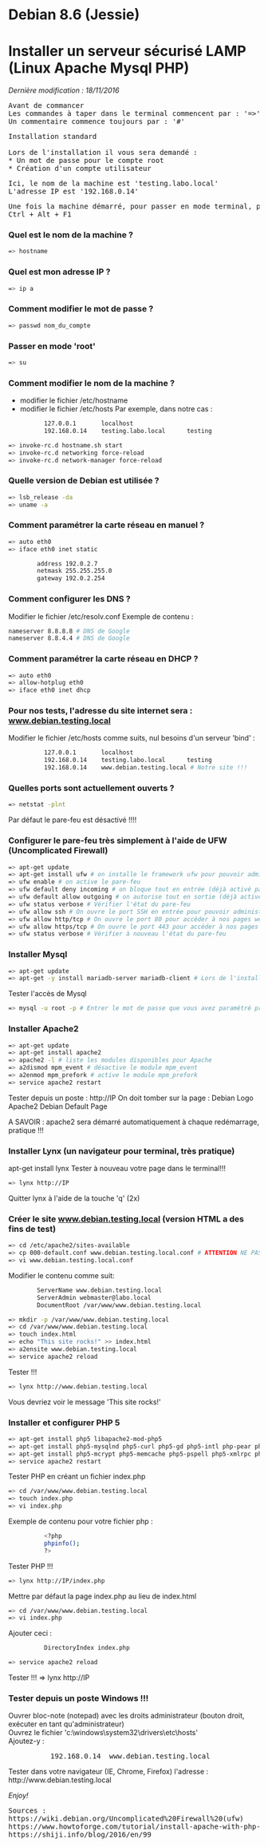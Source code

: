 # Debian 8.6 (Jessie)
# Installer un serveur sécurisé LAMP (Linux Apache Mysql PHP)

<p><em>Dernière modification : 18/11/2016</em></p>

<pre>Avant de commancer
Les commandes à taper dans le terminal commencent par : '=>'
Un commentaire commence toujours par : '#'
</pre>

<pre>
Installation standard

Lors de l'installation il vous sera demandé :
* Un mot de passe pour le compte root
* Création d'un compte utilisateur
</pre>

<pre>
Ici, le nom de la machine est 'testing.labo.local'
L'adresse IP est '192.168.0.14'
</pre>

<pre>
Une fois la machine démarré, pour passer en mode terminal, pressez les touches (en simultanée)
Ctrl + Alt + F1
</pre>

### Quel est le nom de la machine ?
```sh
=> hostname
```

### Quel est mon adresse IP ?
```sh
=> ip a
```

### Comment modifier le mot de passe ?
```sh
=> passwd nom_du_compte
```

### Passer en mode 'root'
```sh
=> su
```

### Comment modifier le nom de la machine ?
- modifier le fichier /etc/hostname
- modifier le fichier /etc/hosts
Par exemple, dans notre cas :
```sh
          127.0.0.1       localhost
          192.168.0.14    testing.labo.local      testing
```
```sh
=> invoke-rc.d hostname.sh start
=> invoke-rc.d networking force-reload
=> invoke-rc.d network-manager force-reload
```

### Quelle version de Debian est utilisée ?
```sh
=> lsb_release -da
=> uname -a
```

### Comment paramétrer la carte réseau en manuel ?
```sh
=> auto eth0
=> iface eth0 inet static
```
```sh
        address 192.0.2.7
        netmask 255.255.255.0
        gateway 192.0.2.254
```

### Comment configurer les DNS ?
Modifier le fichier /etc/resolv.conf
Exemple de contenu :
```sh
nameserver 8.8.8.8 # DNS de Google
nameserver 8.8.4.4 # DNS de Google
```

### Comment paramétrer la carte réseau en DHCP ?
```sh
=> auto eth0
=> allow-hotplug eth0
=> iface eth0 inet dhcp
```
### Pour nos tests, l'adresse du site internet sera : www.debian.testing.local
Modifier le fichier /etc/hosts comme suits, nul besoins d'un serveur 'bind' :
```sh
          127.0.0.1       localhost
          192.168.0.14    testing.labo.local      testing
          192.168.0.14    www.debian.testing.local # Notre site !!!
```
### Quelles ports sont actuellement ouverts ?
```sh
=> netstat -plnt
```

Par défaut le pare-feu est désactivé !!!!

### Configurer le pare-feu très simplement à l'aide de UFW (Uncomplicated Firewall)
```sh
=> apt-get update
=> apt-get install ufw # on installe le framework ufw pour pouvoir administrer facilement le pare-feu
=> ufw enable # on active le pare-feu
=> ufw default deny incoming # on bloque tout en entrée (déjà activé par défaut)
=> ufw default allow outgoing # on autorise tout en sortie (déjà activé par défaut)
=> ufw status verbose # Vérifier l'état du pare-feu
=> ufw allow ssh # On ouvre le port SSH en entrée pour pouvoir administrer la machine à distance
=> ufw allow http/tcp # On ouvre le port 80 pour accéder à nos pages web à distance (http)
=> ufw allow https/tcp # On ouvre le port 443 pour accéder à nos pages web à distance (https)
=> ufw status verbose # Vérifier à nouveau l'état du pare-feu
```

### Installer Mysql
```sh
=> apt-get update
=> apt-get -y install mariadb-server mariadb-client # Lors de l'installation un mot de passe vous sera demandé pour configurer l'accès root de Mysql
```

Tester l'accès de Mysql
```sh
=> mysql -u root -p # Entrer le mot de passe que vous avez paramétré précédemment
```

### Installer Apache2
```sh
=> apt-get update
=> apt-get install apache2
=> apache2 -l # liste les modules disponibles pour Apache
=> a2dismod mpm_event # désactive le module mpm_event
=> a2enmod mpm_prefork # active le module mpm_prefork
=> service apache2 restart
```

Tester depuis un poste : http://IP
On doit tomber sur la page : Debian Logo Apache2 Debian Default Page

A SAVOIR : apache2 sera démarré automatiquement à chaque redémarrage, pratique !!!

### Installer Lynx (un navigateur pour terminal, très pratique)
apt-get install lynx
Tester à nouveau votre page dans le terminal!!!
```sh
=> lynx http://IP
```

Quitter lynx à l'aide de la touche 'q' (2x)

### Créer le site www.debian.testing.local (version HTML a des fins de test)
```sh
=> cd /etc/apache2/sites-available
=> cp 000-default.conf www.debian.testing.local.conf # ATTENTION NE PAS OUBLIER LE .CONF!!!
=> vi www.debian.testing.local.conf
```
Modifier le contenu comme suit:
```sh
        ServerName www.debian.testing.local
        ServerAdmin webmaster@labo.local
        DocumentRoot /var/www/www.debian.testing.local
```
```sh
=> mkdir -p /var/www/www.debian.testing.local
=> cd /var/www/www.debian.testing.local
=> touch index.html
=> echo "This site rocks!" >> index.html
=> a2ensite www.debian.testing.local
=> service apache2 reload
```
Tester !!!
```sh
=> lynx http://www.debian.testing.local
```
Vous devriez voir le message 'This site rocks!'

### Installer et configurer PHP 5
```sh
=> apt-get install php5 libapache2-mod-php5
=> apt-get install php5-mysqlnd php5-curl php5-gd php5-intl php-pear php5-imagick
=> apt-get install php5-mcrypt php5-memcache php5-pspell php5-xmlrpc php5-xsl php5-apcu
=> service apache2 restart
```
Tester PHP en créant un fichier index.php
```sh
=> cd /var/www/www.debian.testing.local
=> touch index.php
=> vi index.php
```

Exemple de contenu pour votre fichier php :
```sh
          <?php
          phpinfo();
          ?>
```

Tester PHP !!!
```sh
=> lynx http://IP/index.php
```

Mettre par défaut la page index.php au lieu de index.html
```sh
=> cd /var/www/www.debian.testing.local
=> vi index.php
```

Ajouter ceci :
```sh
          DirectoryIndex index.php
```

```sh
=> service apache2 reload
```

Tester !!!
=> lynx http://IP

### Tester depuis un poste Windows !!!
<p>
Ouvrer bloc-note (notepad) avec les droits administrateur (bouton droit, exécuter en tant qu'administrateur)<br>
Ouvrez le fichier 'c:\windows\system32\drivers\etc\hosts'<br>
Ajoutez-y :</p>
<pre>
          192.168.0.14	www.debian.testing.local
</pre>
<p>Tester dans votre navigateur (IE, Chrome, Firefox) l'adresse : http://www.debian.testing.local</p>          


<em>Enjoy!</em>

<pre>
Sources :
https://wiki.debian.org/Uncomplicated%20Firewall%20(ufw)
https://www.howtoforge.com/tutorial/install-apache-with-php-and-mysql-lamp-on-debian-jessie/
https://shiji.info/blog/2016/en/99
</pre>

